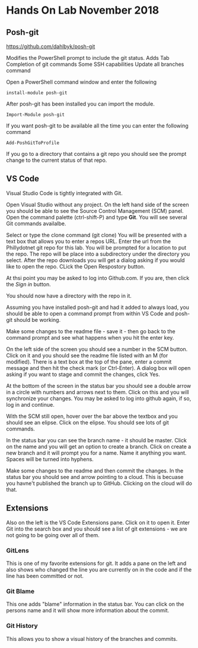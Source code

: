 # Hands On Lab November 2018

## Posh-git

https://github.com/dahlbyk/posh-git

Modifies the PowerShell prompt to include the git status.
Adds Tab Completion of git commands
Some SSH capabilities
Update all branches command

Open a PowerShell command window and enter the following

`install-module posh-git`

After posh-git has been installed you can import the module.

`Import-Module posh-git`

If you want posh-git to be available all the time you can enter the following command

`Add-PoshGitToProfile`

If you go to a directory that contains a git repo you should see the prompt change to the current status of that repo.

## VS Code

Visual Studio Code is tightly integrated with Git.

Open Visual Studio without any project. On the left hand side of the screen you should be able to see the Source Control Management (SCM) panel.
Open the command palette (ctrl-shift-P) and type **Git**. You will see several Git commands availalbe.

Select or type the clone command (git clone)
You will be presented with a text box that allows you to enter a repos URL.
Enter the url from the Phillydotnet git repo for this lab.
You will be prompted for a location to put the repo. The repo will be place into a subdirectory under the directory you select.
After the repo downloads you will get a dialog asking if you would like to open the repo. CLick the Open Respostory button.

At thsi point you may be asked to log into Github.com. If you are, then click the _Sign in_ button.

You should now have a directory with the repo in it.

Assuming you have installed posh-git and had it added to always load, you should be able to open a command prompt from within VS Code and posh-git should be working.

Make some changes to the readme file - save it - then go back to the command prompt and see what happens when you hit the enter key.

On the left side of the screen you should see a number in the SCM button. Click on it and you should see the readme file listed with an M (for modified).
There is a text box at the top of the pane, enter a commit message and then hit the check mark (or Ctrl-Enter).
A dialog box will open asking if you want to stage and commit the changes, click Yes.

At the bottom of the screen in the status bar you should see a double arrow in a circle with numbers and arrows next to them. Click on this and you will synchronize your changes.
You may be asked to log into github again, if so, log in and continue.

With the SCM still open, hover over the bar above the textbox and you should see an elipse. Click on the elipse. You should see lots of git commands.

In the status bar you can see the branch name - it should be master.
Click on the name and you will get an option to create a branch.
Click on create a new branch and it will prompt you for a name. Name it anything you want. Spaces will be turned into hyphens.

Make some changes to the readme and then commit the changes.
In the status bar you should see and arrow pointing to a cloud. This is becuase you havne't published the branch up to GitHub. Clicking on the cloud will do that.

## Extensions

Also on the left is the VS Code Extensions pane. Click on it to open it.
Enter Git into the search box and you should see a list of git extensions - we are not going to be going over all of them.

### GitLens

This is one of my favorite extensions for git. It adds a pane on the left and also shows who changed the line you are currently on in the code and if the line has been committed or not.

### Git Blame

This one adds "blame" information in the status bar. You can click on the persons name and it will show more information about the commit.

### Git History

This allows you to show a visual history of the branches and commits.
